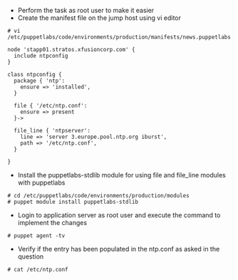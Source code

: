 - Perform the task as root user to make it easier
- Create the manifest file on the jump host using vi editor
```
# vi /etc/puppetlabs/code/environments/production/manifests/news.puppetlabs

node 'stapp01.stratos.xfusioncorp.com' {
  include ntpconfig
}

class ntpconfig {
  package { 'ntp':
    ensure => 'installed',
  }
  
  file { '/etc/ntp.conf':
    ensure => present
  }->

  file_line { 'ntpserver':
    line => 'server 3.europe.pool.ntp.org iburst',
    path => '/etc/ntp.conf',
  }

}
```

- Install the puppetlabs-stdlib module for using file and file_line modules with puppetlabs
```
# cd /etc/puppetlabs/code/environments/production/modules
# puppet module install puppetlabs-stdlib
```

- Login to application server as root user and execute the command to implement the changes
```
# puppet agent -tv
```

- Verify if the entry has been populated in the ntp.conf as asked in the question
```
# cat /etc/ntp.conf
```